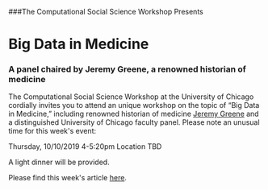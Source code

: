 


###The Computational Social Science Workshop Presents

# Big Data in Medicine
### A panel chaired by Jeremy Greene, a renowned historian of medicine



The Computational Social Science Workshop at the University of Chicago cordially invites you to attend an unique workshop on the topic of “Big Data in Medicine,” including renowned historian of medicine [Jeremy Greene](https://www.hopkinshistoryofmedicine.org/content/jeremy-greene) and a distinguished University of Chicago faculty panel. Please note an unusual time for this week's event:


Thursday, 10/10/2019
4-5:20pm
Location TBD

A light dinner will be provided.

Please find this week's article [here](https://github.com/uchicago-computation-workshop/BigDataMedicine/blob/master/Greene%20%26%20Lea%20(2019).pdf).
